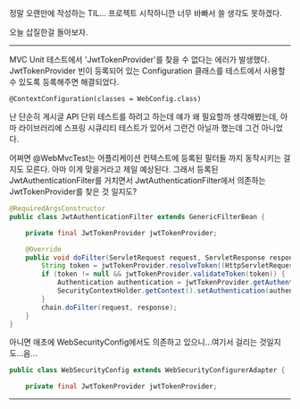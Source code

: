 정말 오랜만에 작성하는 TIL...
프로젝트 시작하니깐 너무 바빠서 쓸 생각도 못하겠다.

오늘 삽질한걸 돌아보자.

---

MVC Unit 테스트에서 'JwtTokenProvider'를 찾을 수 없다는 에러가 발생했다.
JwtTokenProvider 빈이 등록되어 있는 Configuration 클래스를 테스트에서 사용할 수 있도록 등록해주면 해결되었다.

`@ContextConfiguration(classes = WebConfig.class)`

난 단순히 게시글 API 단위 테스트를 하려고 하는데 얘가 왜 필요할까 생각해봤는데,
아마 라이브러리에 스프링 시큐리티 테스트가 있어서 그런건 아닐까 했는데 그건 아니었다.

어쩌면 @WebMvcTest는 어플리케이션 컨텍스트에 등록된 필터들 까지 동작시키는 걸지도 모른다. 아마 이게 맞을거라고 제일 예상된다.
그래서 등록된 JwtAuthenticationFilter를 거치면서 JwtAuthenticationFilter에서 의존하는 JwtTokenProvider를 찾은 것 일지도?

```java
@RequiredArgsConstructor
public class JwtAuthenticationFilter extends GenericFilterBean {

    private final JwtTokenProvider jwtTokenProvider;

    @Override
    public void doFilter(ServletRequest request, ServletResponse response, FilterChain chain) throws IOException, ServletException {
        String token = jwtTokenProvider.resolveToken((HttpServletRequest) request);
        if (token != null && jwtTokenProvider.validateToken(token)) {
            Authentication authentication = jwtTokenProvider.getAuthentication(token);
            SecurityContextHolder.getContext().setAuthentication(authentication);
        }
        chain.doFilter(request, response);
    }
}
```

아니면 애초에 WebSecurityConfig에서도 의존하고 있으니...여기서 걸리는 것일지도...음...

```java
public class WebSecurityConfig extends WebSecurityConfigurerAdapter {

    private final JwtTokenProvider jwtTokenProvider;


```



---

